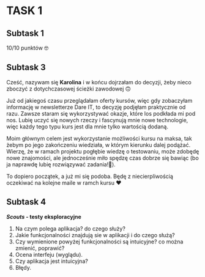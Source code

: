 # TASK 1
## Subtask 1
10/10 punktów :nerd_face:
## Subtask 3
Cześć, nazywam się **Karolina** i w końcu dojrzałam do decyzji, żeby nieco zboczyć z dotychczasowej ścieżki zawodowej :upside_down_face: 

Już od jakiegoś czasu przeglądałam oferty kursów, więc gdy zobaczyłam informację w newsletterze Dare IT, to decyzję podjęłam praktycznie od razu. Zawsze staram się wykorzystywać okazje, które los podkłada mi pod nos. Lubię uczyć się nowych rzeczy i fascynują mnie nowe technologie, więc każdy tego typu kurs jest dla mnie tylko wartością dodaną.

Moim głównym celem jest wykorzystanie możliwości kursu na maksa, tak żebym po jego zakończeniu wiedziała, w którym kierunku dalej podążać. Wierzę, że w ramach projektu pogłębie wiedzę o testowaniu, może zdobędę nowe znajomości, ale jednocześnie miło spędzę czas dobrze się bawiąc (bo ja naprawdę lubię rozwiązywać zadania!:see_no_evil:).

To dopiero początek, a już mi się podoba. Będę z niecierpliwością oczekiwać na kolejne maile w ramch kursu :heart:
## Subtask 4
**_Scouts_ - testy eksploracyjne**
1. Na czym polega aplikacja? do czego służy?
2. Jakie funkcjonalności znajdują sie w aplikacji i do czego służą? 
3. Czy wymienione powyżej funkcjonalności są intuicyjne? co można zmienić, poprawić?
4. Ocena interfeju (wyglądu).
5. Czy aplikacja jest intuicyjna?
6. Błędy.
